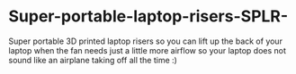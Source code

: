 # Super-portable-laptop-risers-SPLR-
Super portable 3D printed laptop risers so you can lift up the back of your laptop when the fan needs just a little more airflow so your laptop does not sound like an airplane taking off all the time :)
